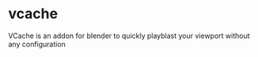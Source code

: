 # vcache
VCache is an addon for blender to quickly playblast your viewport without any configuration
